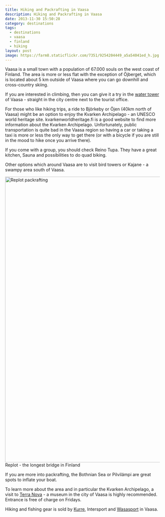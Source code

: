 ```yaml
---
title: Hiking and Packrafting in Vaasa
description: Hiking and Packrafting in Vaasa
date: 2013-11-30 15:50:28
category: destinations
tags:
  - destinations
  - vaasa
  - finland
  - hiking
layout: post
image: https://farm8.staticflickr.com/7351/9254204449_a5a54041ed_h.jpg
---
```

Vaasa is a small town with a population of 67.000 souls on the west coast of Finland. The area is more or less flat with the exception of &#214;jberget, which is located about 5 km outside of Vaasa where you can go downhill and cross-country skiing.

<amp-img src="https://farm8.staticflickr.com/7351/9254204449_a5a54041ed_h.jpg" width="1600" height="1067" alt="Risö Lintutorni" layout="responsive"></amp-img>
<!--more-->

If you are interested in climbing, then you can give it a try in the <a href="http://www.highsport.fi" target="_blank">water tower</a> of Vaasa - straight in the city centre next to the tourist office.

For those who like hiking trips, a ride to Bj&#246;rkeby or &#214;jen (40km north of Vaasa) might be an option to enjoy the Kvarken Archipelago - an UNESCO world heritage site. kvarkenworldheritage.fi is a good website to find more information about the Kvarken Archipelago. Unfortunately, public transportation is quite bad in the Vaasa region so having a car or taking a taxi is more or less the only way to get there (or with a bicycle if you are still in the mood to hike once you arrive there).

If you come with a group, you should check Reino Tupa. They have a great kitchen, Sauna and possibilities to do quad biking.

Other options which around Vaasa are to visit bird towers or Kajane - a swampy area south of Vaasa.

<a href="https://www.flickr.com/photos/90204224@N07/9286066904" title="Replot packrafting by HikeVentures, on Flickr"><img src="https://farm4.staticflickr.com/3685/9286066904_6624c337d5_h.jpg" width="1600" height="931" alt="Replot packrafting"></a><br>Replot - the longest bridge in Finland

If you are more into packrafting, the Bothnian Sea or Pilvil&#228;mpi are great spots to inflate your boat.

To learn more about the area and in particular the Kvarken Archipelago, a visit to <a href="http://terranova.vaasa.fi" target="_blank">Terra Nova</a> - a museum in the city of Vaasa is highly recommended. Entrance is free of charge on Fridays.

Hiking and fishing gear is sold by <a href="http://www.kurre.fi" target="_blank">Kurre</a>, Intersport and <a href="http://www.wasasport.fi" target="_blank">Wasasport</a> in Vaasa. <br>
